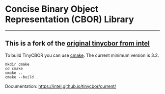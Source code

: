 # Concise Binary Object Representation (CBOR) Library
---------------------------------------------------

## This is a fork of the [original tinycbor from intel](https://github.com/intel/tinycbor)


To build TinyCBOR you can use [cmake](https://cmake.org/download/).
The current minimum version is 3.2.

```
mkdir cmake
cd cmake
cmake ..
cmake --build .
```

Documentation: https://intel.github.io/tinycbor/current/


